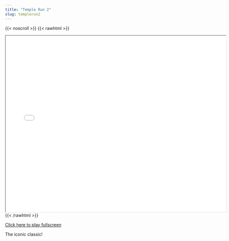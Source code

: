 ```yaml
---
title: "Temple Run 2"
slug: templerun2
---
```


{{< noscroll >}}
{{< rawhtml >}}
<iframe width="720" height="576" name="iframe" src="/cjs-garchive/templerun2/index.html"></iframe>
{{< /rawhtml >}}

[Click here to play fullscreen](/cjs-garchive/templerun2)

The iconic classic!
